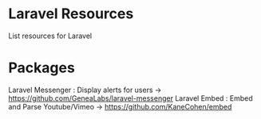# Laravel Resources
List resources for Laravel


# Packages
Laravel Messenger : Display alerts for users -> https://github.com/GeneaLabs/laravel-messenger
Laravel Embed : Embed and Parse Youtube/Vimeo -> https://github.com/KaneCohen/embed
